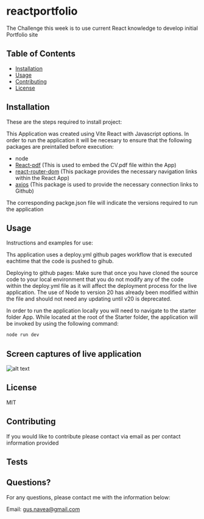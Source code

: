 # reactportfolio

The Challenge this week is to use current React knowledge to develop initial Portfolio site



## Table of Contents

- [Installation](#installation)
- [Usage](#usage)
- [Contributing](#contributing)
- [License](#license)

## Installation

These are the steps required to install project:

This Application was created using Vite React with Javascript options. In order to run the application it will be necesary to ensure that the following packages are preintalled before execution:

- node
- [React-pdf](https://www.npmjs.com/package/jest)    (This is used to embed the CV.pdf file within the App)
- [react-router-dom](https://www.npmjs.com/package/react-router-dom)     (This package provides the necessary navigation links within the React App)
- [axios](https://www.npmjs.com/package/react-router-dom)     (This package is used to provide the necessary connection links to Github)

The corresponding packge.json file will indicate the versions required to run the application

## Usage

Instructions and examples for use:

Ths application uses a deploy.yml github pages workflow that is executed eachtime that the code is pushed to gihub.

Deploying to github pages:
Make sure that once you have cloned the source code to your local environment that you do not modify any of the code within the deploy.yml file as it will affect the deployment process for the live application. The use of Node to version 20 has already been modified within the file and should not need any updating until v20 is deprecated. 

In order to run the application locally you will need to navigate to the starter folder App. 
While located at the root of the Starter folder, the application will be invoked by using the following command:

```bash
node run dev
```

## Screen captures of live application

![alt text](LiveAppScreenCapture.png)

## License

MIT

## Contributing

If you would like to contribute please contact via email as per contact information provided

## Tests


## Questions?

For any questions, please contact me with the information below:

Email: gus.navea@gmail.com